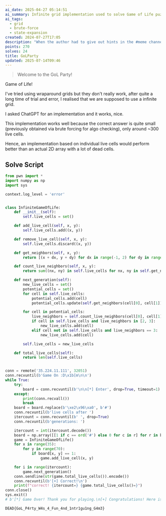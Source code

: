 ```yaml
---
ai_date: 2025-04-27 05:14:51
ai_summary: Infinite grid implementation used to solve Game of Life puzzle with efficient live cell management
ai_tags:
  - grid
  - brute-force
  - state-expansion
created: 2024-07-27T17:05
description: "When the author had to give out hints in the #meme channel"
points: 270
solves: 24
title: GoLParty
updated: 2025-07-14T09:46
---
```


> Welcome to the GoL Party!

Game of Life!

I've tried using wraparound grids but they don't really work, after quite a long time of trial and error, I realised that we are supposed to use a infinite grid.

I asked ChatGPT for an implementation and it works, nice.

This implementation works well because the correct answer is quite small (previously obtained via brute forcing for algo checking), only around ~300 live cells.

Hence, an implementation based on individual live cells would perform better than an actual 2D array with a lot of dead cells.
## Solve Script

```python
from pwn import *
import numpy as np
import sys

context.log_level = 'error'


class InfiniteGameOfLife:
    def __init__(self):
        self.live_cells = set()

    def add_live_cell(self, x, y):
        self.live_cells.add((x, y))

    def remove_live_cell(self, x, y):
        self.live_cells.discard((x, y))

    def get_neighbors(self, x, y):
        return [(x + dx, y + dy) for dx in range(-1, 2) for dy in range(-1, 2) if not (dx == 0 and dy == 0)]

    def count_live_neighbors(self, x, y):
        return sum((nx, ny) in self.live_cells for nx, ny in self.get_neighbors(x, y))

    def next_generation(self):
        new_live_cells = set()
        potential_cells = set()
        for cell in self.live_cells:
            potential_cells.add(cell)
            potential_cells.update(self.get_neighbors(cell[0], cell[1]))

        for cell in potential_cells:
            live_neighbors = self.count_live_neighbors(cell[0], cell[1])
            if cell in self.live_cells and live_neighbors in [2, 3]:
                new_live_cells.add(cell)
            elif cell not in self.live_cells and live_neighbors == 3:
                new_live_cells.add(cell)

        self.live_cells = new_live_cells

    def total_live_cells(self):
        return len(self.live_cells)


conn = remote('35.224.11.111', 32051)
conn.recvuntil(b'Game On :D\x1b[m\n\n')
while True:
    try:
        board = conn.recvuntil(b'\n\n[*] Enter', drop=True, timeout=1)
    except:
        print(conn.recvall())
        break
    board = board.replace(b'\xe2\x96\xa0', b'#')
    conn.recvuntil(b'live cells after ')
    itercount = conn.recvuntil(b' ', drop=True)
    conn.recvuntil(b'generations: ')

    itercount = int(itercount.decode())
    board = np.array([[1 if c == ord('#') else 0 for c in r] for r in board.strip().split(b"\n")])
    game = InfiniteGameOfLife()
    for x in range(35):
        for y in range(70):
            if board[x, y] == 1:
                game.add_live_cell(x, y)

    for i in range(itercount):
        game.next_generation()
    conn.sendline(str(game.total_live_cells()).encode())
    conn.recvuntil(b'[+] Correct!\n')
    print(f"correct! {itercount=} {game.total_live_cells()=}")
conn.close()
sys.exit()
# b'[*] Game Over! Thank you for playing.\n[+] Congratulations! Here is your flag: DEAD{GoL_P4rty_W4s_4_Fun_4nd_1ntr1gu1ng_G4m3}'
```

```flag
DEAD{GoL_P4rty_W4s_4_Fun_4nd_1ntr1gu1ng_G4m3}
```